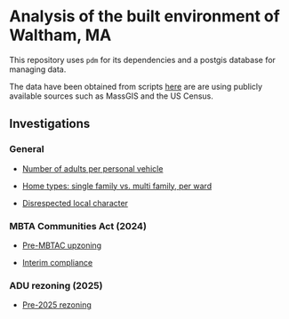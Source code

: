 
# Analysis of the built environment of Waltham, MA

This repository uses `pdm` for its dependencies and a postgis database for managing data.

The data have been obtained from scripts [here](https://github.com/tjrileywisc/waltham_etl) are are using publicly
available sources such as MassGIS and the US Census.

## Investigations

### General

* [Number of adults per personal vehicle](investigations/parking_mandate/notebook.ipynb)

* [Home types: single family vs. multi family, per ward](investigations/sfh_vs_mfh/notebook.ipynb)

* [Disrespected local character](investigations/illegal_zoning/illegal_zoning.ipynb)

### MBTA Communities Act (2024)

* [Pre-MBTAC upzoning](investigations/mbta_communities_act/before_upzoning.ipynb)

* [Interim compliance](investigations/mbta_communities_act/interim_compliance.ipynb)

### ADU rezoning (2025)

* [Pre-2025 rezoning](investigations/adu_rezoning_2025/before_upzoning.ipynb)
